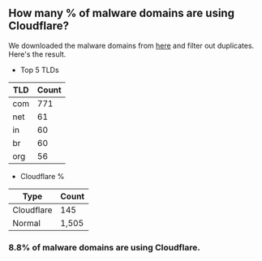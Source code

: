 ## How many % of malware domains are using Cloudflare?


We downloaded the malware domains from [here](https://urlhaus.abuse.ch) and filter out duplicates.
Here's the result.


[//]: # (start replacement)


- Top 5 TLDs

| TLD | Count |
| --- | --- |
| com | 771 |
| net | 61 |
| in | 60 |
| br | 60 |
| org | 56 |


- Cloudflare %

| Type | Count |
| --- | --- |
| Cloudflare | 145 |
| Normal | 1,505 |


### 8.8% of malware domains are using Cloudflare.